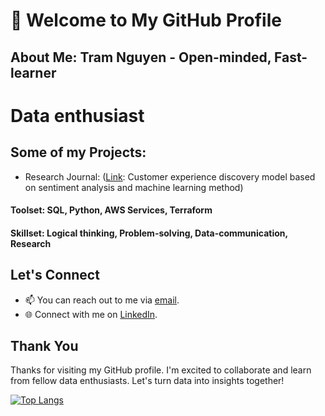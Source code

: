 # 👋 Welcome to My GitHub Profile

## About Me: Tram Nguyen -  Open-minded, Fast-learner
# Data enthusiast
## Some of my Projects:

- Research Journal: ([Link](https://stdjelm.scienceandtechnology.com.vn/index.php/stdjelm/article/view/1030): Customer experience discovery model based on sentiment analysis and machine learning method)

#### Toolset: SQL, Python, AWS Services, Terraform
#### Skillset: Logical thinking, Problem-solving, Data-communication, Research
## Let's Connect

- 📫 You can reach out to me via [email](mailto:baotram23764@gmail.com).
- 🌐 Connect with me on [LinkedIn](https://www.linkedin.com/in/baotram237/).
  
## Thank You

Thanks for visiting my GitHub profile. I'm excited to collaborate and learn from fellow data enthusiasts. Let's turn data into insights together!


[![Top Langs](https://github-readme-stats.vercel.app/api/top-langs/?username=baotram237)](https://github.com/baotram237/github-readme-stats)
